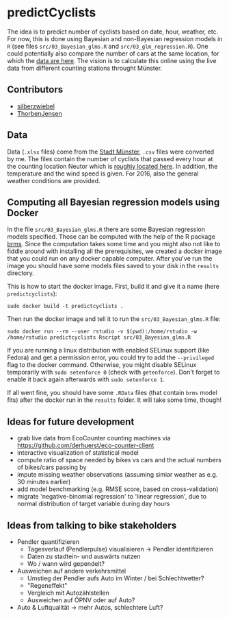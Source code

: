 # predictCyclists

The idea is to predict number of cyclists based on date, hour, weather, etc. 
For now, this is done using Bayesian and non-Bayesian regression models in `R` (see files `src/03_Bayesian_glms.R` and `src/03_glm_regression.R`). 
One could potentially also compare the number of cars at the same location, for which the [data are here](http://www.stadt-muenster.de/verkehrsplanung/verkehr-in-zahlen/kfz-verkehrszaehlungen/neutor.html). 
The vision is to calculate this online using the live data from different counting stations throught Münster.

## Contributors

* [silberzwiebel](https://github.com/silberzwiebel)
* [ThorbenJensen](https://github.com/ThorbenJensen)

## Data

Data (`.xlsx` files) come from the [Stadt Münster](http://www.stadt-muenster.de/verkehrsplanung/verkehr-in-zahlen/radverkehrszaehlungen/neutor.html), `.csv` files were converted by me.
The files contain the number of cyclists that passed every hour at the counting location Neutor which is [roughly located here](http://www.openstreetmap.org/#map=19/51.96683/7.61577). In addition, the temperature and the wind speed is given. For 2016, also the general weather conditions are provided.

## Computing all Bayesian regression models using Docker

In the file `src/03_Bayesian_glms.R` there are some Bayesian regression models specified. Those can be computed with the help of the R package [brms](https://cran.r-project.org/package=brms). Since the computation takes some time and you might also not like to fiddle around with installing all the prerequisites, we created a docker image that you could run on any docker capable computer. After you've run the image you should have some models files saved to your disk in the `results` directory.

This is how to start the docker image.
First, build it and give it a name (here `predictcyclists`):

```
sudo docker build -t predictcyclists .
```

Then run the docker image and tell it to run the `src/03_Bayesian_glms.R` file:

```
sudo docker run --rm --user rstudio -v $(pwd):/home/rstudio -w /home/rstudio predictcyclists Rscript src/03_Bayesian_glms.R
```

If you are running a linux distribution with enabled SELinux support (like Fedora) and get a permission error, you could try to add the `--privileged` flag to the docker command. Otherwise, you might disable SELinux temporarily with `sudo setenforce 0` (check with `getenforce`). Don't forget to enable it back again afterwards with `sudo setenforce 1`.

If all went fine, you should have some `.RData` files (that contain `brms` model fits) after the docker run in the `results` folder. It will take some time, though!

## Ideas for future development

* grab live data from EcoCounter counting machines via https://github.com/derhuerst/eco-counter-client
* interactive visualization of statistical model
* compute ratio of space needed by bikes vs cars and the actual numbers of bikes/cars passing by
* impute missing weather observations (assuming simiar weather as e.g. 30 minutes earlier)
* add model benchmarking (e.g. RMSE score, based on cross-validation)
* migrate 'negative-binomial regression' to 'linear regression', due to normal distribution of target variable during day hours

## Ideas from talking to bike stakeholders

* Pendler quantifizieren
  * Tagesverlauf (Pendlerpulse) visualisieren -> Pendler identifizieren
  * Daten zu stadtein- und auswärts nutzen
  * Wo / wann wird gependelt?
* Ausweichen auf andere verkehrsmittel
  * Umstieg der Pendler aufs Auto im Winter / bei Schlechtwetter?
  * "Regeneffekt"
  * Vergleich mit Autozählstellen
  * Ausweichen auf ÖPNV oder auf Auto?
* Auto & Luftqualität -> mehr Autos, schlechtere Luft?
